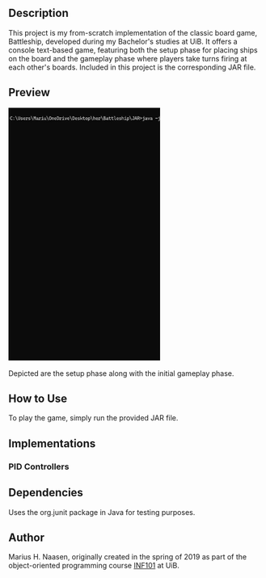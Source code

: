 ## Description

This project is my from-scratch implementation of the classic board game, Battleship, developed during my Bachelor's studies at UiB. It offers a console text-based game, featuring both the setup phase for placing ships on the board and the gameplay phase where players take turns firing at each other's boards. Included in this project is the corresponding JAR file.

## Preview

<img src="assets/preview.gif" alt="Alt Text" width="300" height="500" />

Depicted are the setup phase along with the initial gameplay phase.

## How to Use

To play the game, simply run the provided JAR file.

## Implementations

### PID Controllers

## Dependencies

Uses the org.junit package in Java for testing purposes.

## Author
Marius H. Naasen, originally created in the spring of 2019 as part of the object-oriented programming course [INF101](https://www4.uib.no/en/courses/INF101) at UiB.
